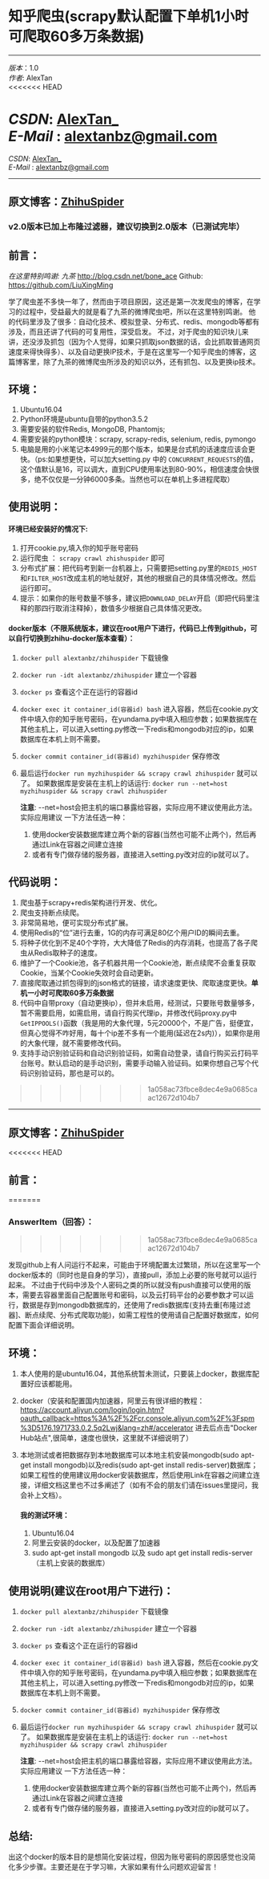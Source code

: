 # 知乎爬虫(scrapy默认配置下单机1小时可爬取60多万条数据)  
***
*版本*：1.0  
*作者*: AlexTan  
<<<<<<< HEAD

*CSDN*: [AlexTan_](http://blog.csdn.net/alextan_)  
*E-Mail* : <alextanbz@gmail.com>  
=======

*CSDN*: [AlexTan_](http://blog.csdn.net/alextan_)  
*E-Mail* : <alextanbz@gmail.com>  
***

## 原文博客：[ZhihuSpider](http://blog.csdn.net/AlexTan_/article/details/77057068)
### v2.0版本已加上布隆过滤器，建议切换到2.0版本（已测试完毕）
## 前言：

*在这里特别鸣谢: 九茶*  <http://blog.csdn.net/bone_ace>   Github: <https://github.com/LiuXingMing>

学了爬虫差不多快一年了，然而由于项目原因，这还是第一次发爬虫的博客，在学习的过程中，受益最大的就是看了九茶的微博爬虫吧，所以在这里特别鸣谢。 他的代码里涉及了很多：自动化技术、模拟登录、分布式、redis、mongodb等都有涉及，而且还讲了代码的可复用性，深受启发。 不过，对于爬虫的知识块儿来讲，还没涉及抓包（因为个人觉得，如果只抓取json数据的话，会比抓取普通网页速度来得快得多）、以及自动更换IP技术，于是在这里写一个知乎爬虫的博客，这篇博客里，除了九茶的微博爬虫所涉及的知识以外，还有抓包、以及更换ip技术。



## 环境：

1. Ubuntu16.04
2. Python环境是ubuntu自带的python3.5.2
3. 需要安装的软件Redis, MongoDB, Phantomjs;
4. 需要安装的python模块：scrapy, scrapy-redis, selenium, redis, pymongo
5. 电脑是用的小米笔记本4999元的那个版本，如果是台式机的话速度应该会更快。（ps:如果想更快，可以加大setting.py 中的 `CONCURRENT_REQUESTS`的值，这个值默认是16，可以调大，直到CPU使用率达到80-90%，相信速度会快很多，绝不仅仅是一分钟6000多条。当然也可以在单机上多进程爬取）



## 使用说明：

#### 环境已经安装好的情况下:
1. 打开cookie.py,填入你的知乎账号密码
2. 运行爬虫 ： `scrapy crawl zhishuspider` 即可
3. 分布式扩展：把代码考到新一台机器上，只需要把setting.py里的`REDIS_HOST`和`FILTER_HOST`改成主机的地址就好，其他的根据自己的具体情况修改。然后运行即可。
4. 提示：如果你的账号数量不够多，建议把`DOWNLOAD_DELAY`开启（即把代码里注释的那四行取消注释掉），数值多少根据自己具体情况更改。
#### docker版本（不限系统版本，建议在root用户下进行，代码已上传到github，可以自行切换到zhihu-docker版本查看）：
1.  `docker pull alextanbz/zhihuspider`  下载镜像

2.  `docker run -idt alextanbz/zhihuspider` 建立一个容器

3. `docker ps`  查看这个正在运行的容器id

4. `docker exec it container_id(容器id) bash` 进入容器，然后在cookie.py文件中填入你的知乎账号密码，在yundama.py中填入相应参数；如果数据库在其他主机上，可以进入setting.py修改一下redis和mongodb对应的ip，如果数据库在本机上则不需要。

5. `docker commit container_id(容器id) myzhihuspider` 保存修改

6. 最后运行`docker run myzhihuspider && scrapy crawl zhihuspider` 就可以了。 如果数据库是安装在主机上的话运行: `docker run --net=host  myzhihuspider && scrapy crawl zhihuspider` 

   **注意**: --net=host会把主机的端口暴露给容器，实际应用不建议使用此方法。实际应用建议 一下方法任选一种： 

   1. 使用docker安装数据库建立两个新的容器(当然也可能不止两个)，然后再通过Link在容器之间建立连接
   2. 或者有专门做存储的服务器，直接进入setting.py改对应的ip就可以了。



## 代码说明：
1. 爬虫基于scrapy+redis架构进行开发、优化。
2. 爬虫支持断点续爬。
3. 非常简易地，便可实现分布式扩展。
4. 使用Redis的“位”进行去重，1G的内存可满足80亿个用户ID的瞬间去重。
5. 将种子优化到不足40个字符，大大降低了Redis的内存消耗，也提高了各子爬虫从Redis取种子的速度。
6. 维护了一个Cookie池，各子机器共用一个Cookie池，断点续爬不会重复获取Cookie，当某个Cookie失效时会自动更新。
7. 直接爬取通过抓包得到的json格式的链接，请求速度更快、爬取速度更快。**单机一小时可爬取60多万条数据**
8. 代码中自带proxy（自动更换ip），但并未启用，经测试，只要账号数量够多，暂不需要启用，如需启用，请自行购买代理ip，并修改代码proxy.py中`GetIPPOOLS()`函数（我是用的大象代理，5元20000个，不是广告，挺便宜，但真心觉得不咋好用，每十个ip差不多有一个能用(延迟在2s内)），如果你是用的大象代理，就不需要修改代码。
9. 支持手动识别验证码和自动识别验证码，如需自动登录，请自行购买云打码平台账号。默认启动的是手动识别，需要手动输入验证码。如果你想自己写个代码识别验证码，那也是可以的。
>>>>>>> 1a058ac73fbce8dec4e9a0685caac12672d104b7

***

## 原文博客：[ZhihuSpider](http://blog.csdn.net/AlexTan_/article/details/77057068)


<<<<<<< HEAD
## 前言：
=======
### AnswerItem（回答）：
>>>>>>> 1a058ac73fbce8dec4e9a0685caac12672d104b7

发现github上有人问运行不起来，可能由于环境配置太过繁琐，所以在这里写一个docker版本的（同时也是自身的学习），直接pull，添加上必要的账号就可以运行起来。 不过由于代码中涉及个人密码之类的所以就没有push直接可以使用的版本，需要去容器里面自己配置账号和密码，以及云打码平台的必要参数才可以运行，数据是存到mongodb数据库的，还使用了redis数据库(支持去重[布隆过滤器]、断点续爬、分布式爬取功能)，如需工程性的使用请自己配置好数据库，如何配置下面会详细说明。



## 环境：

1. 本人使用的是ubuntu16.04，其他系统暂未测试，只要装上docker，数据库配置好应该都能用。

2. docker（安装和配置国内加速器，阿里云有很详细的教程：<https://account.aliyun.com/login/login.htm?oauth_callback=https%3A%2F%2Fcr.console.aliyun.com%2F%3Fspm%3D5176.1971733.0.2.5q2Lwj&lang=zh#/accelerator>  进去后点击"Docker Hub站点",很简单，速度也很快，这里就不详细说明了）

3. 本地测试或者把数据存到本地数据库可以本地主机安装mongodb(sudo apt-get install mongodb)以及redis(sudo apt-get install redis-server)数据库；如果工程性的使用建议用docker安装数据库，然后使用Link在容器之间建立连接，详细文档这里也不过多阐述了（如有不会的朋友们请在issues里提问，我会补上文档）。

   #### 我的测试环境：

   1. Ubuntu16.04
   2. 阿里云安装的docker，以及配置了加速器
   3. sudo apt-get install mongodb 以及 sudo apt get install redis-server（主机上安装的数据库）



## 使用说明(建议在root用户下进行)：

1.  `docker pull alextanbz/zhihuspider`  下载镜像

2.  `docker run -idt alextanbz/zhihuspider` 建立一个容器

3. `docker ps`  查看这个正在运行的容器id

4. `docker exec it container_id(容器id) bash` 进入容器，然后在cookie.py文件中填入你的知乎账号密码，在yundama.py中填入相应参数；如果数据库在其他主机上，可以进入setting.py修改一下redis和mongodb对应的ip，如果数据库在本机上则不需要。

5. `docker commit container_id(容器id) myzhihuspider` 保存修改

6. 最后运行`docker run myzhihuspider && scrapy crawl zhihuspider` 就可以了。 如果数据库是安装在主机上的话运行: `docker run --net=host  myzhihuspider && scrapy crawl zhihuspider` 

   **注意**: --net=host会把主机的端口暴露给容器，实际应用不建议使用此方法。实际应用建议 一下方法任选一种： 

   1. 使用docker安装数据库建立两个新的容器(当然也可能不止两个)，然后再通过Link在容器之间建立连接
   2. 或者有专门做存储的服务器，直接进入setting.py改对应的ip就可以了。


## 总结:

出这个docker的版本目的是想简化安装过程，但因为账号密码的原因感觉也没简化多少步骤。主要还是在于学习嘛，大家如果有什么问题欢迎留言！